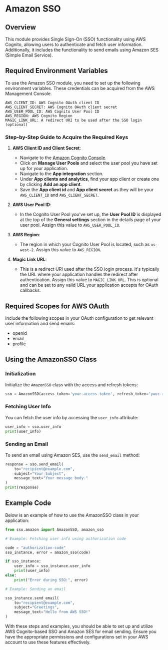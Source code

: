 # Amazon SSO

## Overview

This module provides Single Sign-On (SSO) functionality using AWS Cognito, allowing users to authenticate and fetch user information. Additionally, it includes the functionality to send emails using Amazon SES (Simple Email Service).

## Required Environment Variables

To use the Amazon SSO module, you need to set up the following environment variables. These credentials can be acquired from the AWS Management Console.

```plaintext
AWS_CLIENT_ID: AWS Cognito OAuth client ID
AWS_CLIENT_SECRET: AWS Cognito OAuth client secret
AWS_USER_POOL_ID: AWS Cognito User Pool ID
AWS_REGION: AWS Cognito Region
MAGIC_LINK_URL: A redirect URI to be used after the SSO login (optional)
```

### Step-by-Step Guide to Acquire the Required Keys

1. **AWS Client ID and Client Secret**:
    - Navigate to the [Amazon Cognito Console](https://console.aws.amazon.com/cognito/home).
    - Click on **Manage User Pools** and select the user pool you have set up for your application.
    - Navigate to the **App integration** section.
    - Under **App clients and analytics**, find your app client or create one by clicking **Add an app client**.
    - Save the **App client id** and **App client secret** as they will be your `AWS_CLIENT_ID` and `AWS_CLIENT_SECRET`.

2. **AWS User Pool ID**:
    - In the Cognito User Pool you've set up, the **User Pool ID** is displayed at the top of the **General settings** section in the details page of your user pool. Assign this value to `AWS_USER_POOL_ID`.

3. **AWS Region**:
    - The region in which your Cognito User Pool is located, such as `us-west-2`. Assign this value to `AWS_REGION`.

4. **Magic Link URL**:
    - This is a redirect URI used after the SSO login process. It's typically the URL where your application handles the redirect after authentication. Assign this value to `MAGIC_LINK_URL`. This is optional and can be set to any valid URL your application accepts for OAuth callbacks.

## Required Scopes for AWS OAuth

Include the following scopes in your OAuth configuration to get relevant user information and send emails:
- openid
- email
- profile

## Using the AmazonSSO Class

### Initialization

Initialize the `AmazonSSO` class with the access and refresh tokens:

```python
sso = AmazonSSO(access_token='your-access-token', refresh_token='your-refresh-token')
```

### Fetching User Info

You can fetch the user info by accessing the `user_info` attribute:

```python
user_info = sso.user_info
print(user_info)
```

### Sending an Email

To send an email using Amazon SES, use the `send_email` method:

```python
response = sso.send_email(
    to="recipient@example.com",
    subject="Your Subject",
    message_text="Your message body."
)
print(response)
```

## Example Code

Below is an example of how to use the AmazonSSO class in your application:

```python
from sso.amazon import AmazonSSO, amazon_sso

# Example: Fetching user info using authorization code

code = "authorization-code"
sso_instance, error = amazon_sso(code)

if sso_instance:
    user_info = sso_instance.user_info
    print(user_info)
else:
    print("Error during SSO:", error)

# Example: Sending an email

sso_instance.send_email(
    to="recipient@example.com",
    subject="Greetings",
    message_text="Hello from AWS SSO!"
)
```

With these steps and examples, you should be able to set up and utilize AWS Cognito-based SSO and Amazon SES for email sending. Ensure you have the appropriate permissions and configurations set in your AWS account to use these features effectively.